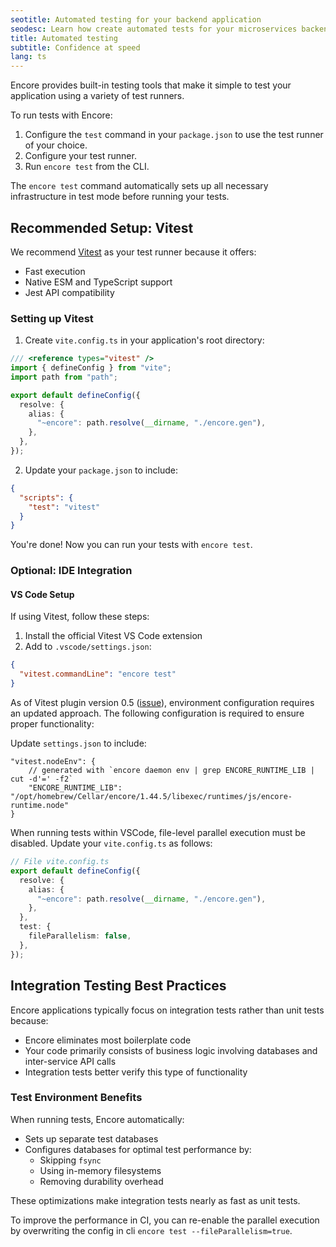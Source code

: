 ```yaml
---
seotitle: Automated testing for your backend application
seodesc: Learn how create automated tests for your microservices backend application, and run them automatically on deploy using Go and Encore.
title: Automated testing
subtitle: Confidence at speed
lang: ts
---
```


Encore provides built-in testing tools that make it simple to test your application using a variety of test runners.

To run tests with Encore:

1. Configure the `test` command in your `package.json` to use the test runner of your choice.
2. Configure your test runner.
3. Run `encore test` from the CLI.

The `encore test` command automatically sets up all necessary infrastructure in test mode before running your tests.

<GitHubLink 
    href="https://github.com/encoredev/examples/tree/main/ts/uptime" 
    desc="Uptime monitoring app with API endpoint unit tests written in Vitest." 
/>

## Recommended Setup: Vitest

We recommend [Vitest](https://vitest.dev) as your test runner because it offers:
- Fast execution
- Native ESM and TypeScript support
- Jest API compatibility

### Setting up Vitest

1. Create `vite.config.ts` in your application's root directory:

```ts
/// <reference types="vitest" />
import { defineConfig } from "vite";
import path from "path";

export default defineConfig({
  resolve: {
    alias: {
      "~encore": path.resolve(__dirname, "./encore.gen"),
    },
  },
});
```

2. Update your `package.json` to include:

```json
{
  "scripts": {
    "test": "vitest"
  }
}
```

You're done! Now you can run your tests with `encore test`.

### Optional: IDE Integration

#### VS Code Setup

If using Vitest, follow these steps:
1. Install the official Vitest VS Code extension
2. Add to `.vscode/settings.json`:

```json
{
  "vitest.commandLine": "encore test"
}
```

As of Vitest plugin version 0.5 ([issue](https://github.com/vitest-dev/vscode/issues/306)), environment configuration requires an updated approach. The following configuration is required to ensure proper functionality:

Update `settings.json` to include:

```jsonc
"vitest.nodeEnv": {
    // generated with `encore daemon env | grep ENCORE_RUNTIME_LIB | cut -d'=' -f2`
    "ENCORE_RUNTIME_LIB": "/opt/homebrew/Cellar/encore/1.44.5/libexec/runtimes/js/encore-runtime.node"
}
```

When running tests within VSCode, file-level parallel execution must be disabled. Update your `vite.config.ts` as follows:

```typescript
// File vite.config.ts
export default defineConfig({
  resolve: {
    alias: {
      "~encore": path.resolve(__dirname, "./encore.gen"),
    },
  },
  test: {
    fileParallelism: false,
  },
});
```

## Integration Testing Best Practices

Encore applications typically focus on integration tests rather than unit tests because:

- Encore eliminates most boilerplate code
- Your code primarily consists of business logic involving databases and inter-service API calls
- Integration tests better verify this type of functionality

### Test Environment Benefits

When running tests, Encore automatically:
- Sets up separate test databases
- Configures databases for optimal test performance by:
  - Skipping `fsync`
  - Using in-memory filesystems
  - Removing durability overhead

These optimizations make integration tests nearly as fast as unit tests.


To improve the performance in CI, you can re-enable the parallel execution by overwriting the config in cli `encore test --fileParallelism=true`.
